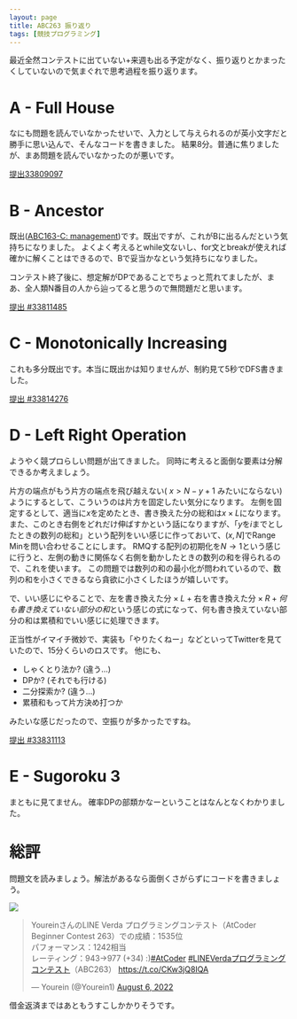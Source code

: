 ```yaml
---
layout: page
title: ABC263 振り返り
tags: [競技プログラミング]
---
```


最近全然コンテストに出ていない+来週も出る予定がなく、振り返りとかまったくしていないので気まぐれで思考過程を振り返ります。

# A - Full House

なにも問題を読んでいなかったせいで、入力として与えられるのが英小文字だと勝手に思い込んで、そんなコードを書きました。
結果8分。普通に焦りましたが、まあ問題を読んでいなかったのが悪いです。

[提出33809097](https://atcoder.jp/contests/abc263/submissions/33809097)

# B - Ancestor

既出([ABC163-C: management](https://atcoder.jp/contests/abc163/tasks/abc163_c))です。既出ですが、これがBに出るんだという気持ちになりました。
よくよく考えるとwhile文ないし、for文とbreakが使えれば確かに解くことはできるので、Bで妥当かなという気持ちになりました。

コンテスト終了後に、想定解がDPであることでちょっと荒れてましたが、まあ、全人類N番目の人から辿ってると思うので無問題だと思います。

[提出 #33811485](https://atcoder.jp/contests/abc263/submissions/33811485)

# C - Monotonically Increasing

これも多分既出です。本当に既出かは知りませんが、制約見て5秒でDFS書きました。

[提出 #33814276](https://atcoder.jp/contests/abc263/submissions/33814276)

# D - Left Right Operation

ようやく競プロらしい問題が出てきました。
同時に考えると面倒な要素は分解できるか考えましょう。

片方の端点がもう片方の端点を飛び越えない( $x > N-y+1$ みたいにならない)ようにするとして、こういうのは片方を固定したい気分になります。
左側を固定するとして、適当に$x$を定めたとき、書き換えた分の総和は$x \times L$になります。
また、このとき右側をどれだけ伸ばすかという話になりますが、「$y$を$i$までとしたときの数列の総和」という配列をいい感じに作っておいて、$(x, N]$でRange Minを問い合わせることにします。
RMQする配列の初期化を$N \rightarrow 1$という感じに行うと、左側の動きに関係なく右側を動かしたときの数列の和を得られるので、これを使います。
この問題では数列の和の最小化が問われているので、数列の和を小さくできるなら貪欲に小さくしたほうが嬉しいです。

で、いい感じにやることで、$\text{左を書き換えた分}\times L + \text{右を書き換えた分}\times R + 何も書き換えていない部分の和$という感じの式になって、何も書き換えていない部分の和は累積和でいい感じに処理できます。

正当性がイマイチ微妙で、実装も「やりたくねー」などといってTwitterを見ていたので、15分くらいのロスです。
他にも、

- しゃくとり法か? (違う...)
- DPか? (それでも行ける)
- 二分探索か? (違う...)
- 累積和もって片方決め打つか

みたいな感じだったので、空振りが多かったですね。

[提出 #33831113](https://atcoder.jp/contests/abc263/submissions/33831113)

# E - Sugoroku 3

まともに見てません。
確率DPの部類かなーということはなんとなくわかりました。

# 総評

問題文を読みましょう。解法があるなら面倒くさがらずにコードを書きましょう。

![](https://firebasestorage.googleapis.com/v0/b/kdatabase-1088a.appspot.com/o/263stands.jpg?alt=media&token=4b774647-1fec-434f-8f1a-8a12903a7bb5)

<blockquote class="twitter-tweet"><p lang="ja" dir="ltr">YoureinさんのLINE Verda プログラミングコンテスト（AtCoder Beginner Contest 263）での成績：1535位<br>パフォーマンス：1242相当<br>レーティング：943→977 (+34) :)<a href="https://twitter.com/hashtag/AtCoder?src=hash&amp;ref_src=twsrc%5Etfw">#AtCoder</a> <a href="https://twitter.com/hashtag/LINEVerda%E3%83%97%E3%83%AD%E3%82%B0%E3%83%A9%E3%83%9F%E3%83%B3%E3%82%B0%E3%82%B3%E3%83%B3%E3%83%86%E3%82%B9%E3%83%88?src=hash&amp;ref_src=twsrc%5Etfw">#LINEVerdaプログラミングコンテスト</a>（ABC263） <a href="https://t.co/CKw3jQ8IQA">https://t.co/CKw3jQ8IQA</a></p>&mdash; Yourein (@Yourein1) <a href="https://twitter.com/Yourein1/status/1555940136335986688?ref_src=twsrc%5Etfw">August 6, 2022</a></blockquote> <script async src="https://platform.twitter.com/widgets.js" charset="utf-8"></script>

借金返済まではあともうすこしかかりそうです。